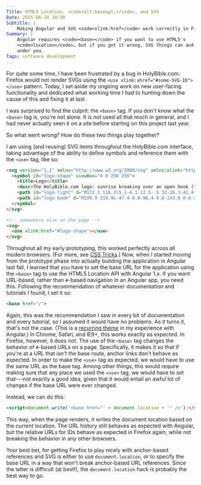```yaml
---
Title: HTML5 Location, <code>&lt;base&gt;</code>, and SVG
Date: 2015-06-20 10:30
Subtitle: |
    Making Angular and SVG <code>xlink:href</code> work correctly in Firefox.
Summary: |
    Angular requires <code><base></code> if you want to use HTML5's
    <code>location</code>… but if you get it wrong, SVG things can and will break
    under you.
Tags: software development
...
```


For quite some time, I have been frustrated by a bug in HolyBible.com: Firefox
would not render SVGs using the `<use xlink:xhref="#some-SVG-ID"></use>`
pattern. Today, I set aside my ongoing work on new user-facing functionality
and dedicated what working time I had to hunting down the cause of this and
fixing it at last.

I was surprised to find the culprit: the `<base>` tag. If you don't know what
the `<base>` tag is, you're not alone. It is *not* used all that much in
general, and I had never actually seen it on a site before starting on this
project last year.

So what went wrong? How do these two things play together?

I am using (and reusing) SVG items throughout the HolyBible.com interface,
taking advantage of the ability to define symbols and reference them with the
`<use>` tag, like so:

```html
<svg version="1.1" xmlns="http://www.w3.org/2000/svg" xmlns:xlink="http://www.w3.org/1999/xlink" xmlns:ev="http://www.w3.org/2001/xml-events" style="display: none">
  <symbol id="logo-shape" viewBox="0 0 256 256">
    <title>Logo</title>
    <desc>The HolyBible.com logo: sunrise breaking over an open book (the Bible).</desc>
    <path id="logo-light" d="M172.1 116.3l5.1-4.1-12.5-.5 32-26.3-41.4 18.4 11-20.1L148 96l12.2-37.5L138.8 91l.1-36.2-10.3 34.4L114 36.1l4.3 54.9-22.2-34.9 13 39.9-18.3-12.4 11 20.1-42.5-19.2 32.8 26.9-10.4.8 4.4 3.9c13.1-1.6 27.4-2.7 42.4-2.7 15.4 0 30.1 1.2 43.6 2.9z"/>
    <path id="logo-book" d="M199.9 219.9c-47.4-9.8-96.4-9.8-143.8 0-6-28.9-12-57.7-17.9-86.6 59.3-12.3 120.4-12.3 179.7 0-6 28.9-12 57.8-18 86.6z"/>
  </symbol>
</svg>

<!-- somewhere else on the page -->
<svg>
  <use xlink:href="#logo-shape"></use>
</svg>
```

Throughout all my early prototyping, this worked perfectly across all modern
browsers. (For more, see [CSS Tricks].) Now, when I started moving from the
prototype phase into actually building the application in Angular last fall, I
learned that you have to set the base URL for the application using the `<base>`
tag to use the HTML5 Location API with Angular 1.x. If you want URL-based,
rather than `#`-based navigation in an Angular app, you need this. Following the
recommendation of whatever documentation and tutorials I found, I set it so:

[CSS Tricks]: https://css-tricks.com/svg-sprites-use-better-icon-fonts/

```html
<base href="/">
```

Again, this was the recommendation I saw in every bit of documentation and every
tutorial, so I assumed it would have no problems. As it turns it, that's not
the case. (This is a [recurring theme] in my experience with Angular.) In
Chrome, Safari, and IE9+, this works exactly as expected. In Firefox, however,
it does *not*. The use of the `<base>` tag changes the behavior of `#`-based
URLs on a page. Specifically, it makes it so that if you're at a URL that
*isn't* the base route, anchor links don't behave as expected. In order to make
the `<use>` tag as expected, we would have to use the same URL as the base tag.
Among other things, this would require making sure that any place we used the
`<use>` tag, we would have to set that---not exactly a good idea, given that it
would entail an awful lot of changes if the base URL were ever changed.

[recurring theme]: http://www.chriskrycho.com/2015/how-to-build-a-single-page-app-api-right.html

Instead, we can do this:

```html
<script>document.write('<base href="' + document.location + '" />');</script>
```

This way, when the page renders, it writes the document location based on the
*current* location. The URL history still behaves as expected with Angular, but
the relative URLs for IDs behave as expected in Firefox again, while not
breaking the behavior in any other browsers.

Your best bet, for getting Firefox to play nicely with anchor-based references
and SVG is either to use `document.location`, or to specify the base URL in a
way that won't break anchor-based URL references. Since the latter is difficult
(at best!), the `document.location` hack is probably the best way to go.

